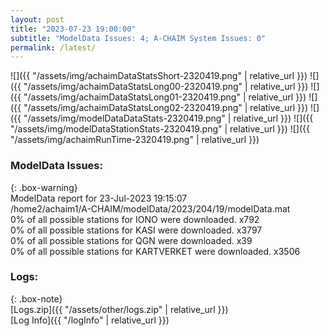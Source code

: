 ```yaml
---
layout: post
title: "2023-07-23 19:00:00"
subtitle: "ModelData Issues: 4; A-CHAIM System Issues: 0"
permalink: /latest/
---
```


![]({{ "/assets/img/achaimDataStatsShort-2320419.png" | relative_url }})
![]({{ "/assets/img/achaimDataStatsLong00-2320419.png" | relative_url }})
![]({{ "/assets/img/achaimDataStatsLong01-2320419.png" | relative_url }})
![]({{ "/assets/img/achaimDataStatsLong02-2320419.png" | relative_url }})
![]({{ "/assets/img/modelDataDataStats-2320419.png" | relative_url }})
![]({{ "/assets/img/modelDataStationStats-2320419.png" | relative_url }})
![]({{ "/assets/img/achaimRunTime-2320419.png" | relative_url }})


### ModelData Issues:  
  
{: .box-warning}  
 ModelData report for 23-Jul-2023 19:15:07   
 /home2/achaim1/A-CHAIM/modelData/2023/204/19/modelData.mat   
 0% of all possible stations for IONO were downloaded. x792   
 0% of all possible stations for KASI were downloaded. x3797   
 0% of all possible stations for QGN were downloaded. x39   
 0% of all possible stations for KARTVERKET were downloaded. x3506   
  


### Logs:  
  
{: .box-note}  
[Logs.zip]({{ "/assets/other/logs.zip" | relative_url }})  
[Log Info]({{ "/logInfo" | relative_url }})  
